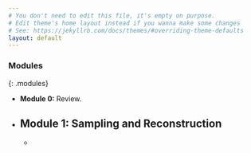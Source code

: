 ```yaml
---
# You don't need to edit this file, it's empty on purpose.
# Edit theme's home layout instead if you wanna make some changes
# See: https://jekyllrb.com/docs/themes/#overriding-theme-defaults
layout: default
---
```




### Modules
{: .modules}

* __Module 0:__ Review.
* __Module 1:__ Sampling and Reconstruction
  - 
  - 
